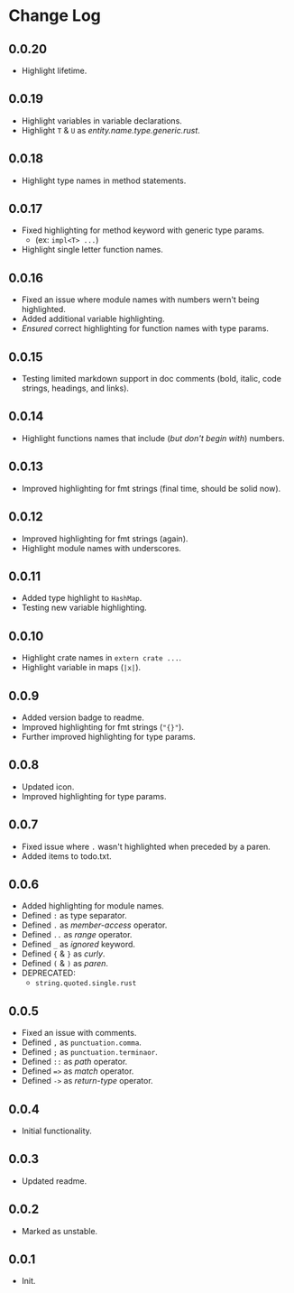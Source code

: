 # Change Log

## 0.0.20
- Highlight lifetime.

## 0.0.19
- Highlight variables in variable declarations.
- Highlight `T` & `U` as *entity.name.type.generic.rust*.

## 0.0.18
- Highlight type names in method statements.

## 0.0.17
- Fixed highlighting for method keyword with generic type params.
  - (ex: `impl<T> ...`)
- Highlight single letter function names.

## 0.0.16
- Fixed an issue where module names with numbers wern't being highlighted.
- Added additional variable highlighting.
- *Ensured* correct highlighting for function names with type params.

## 0.0.15
- Testing limited markdown support in doc comments (bold, italic, code strings, headings, and links).

## 0.0.14
- Highlight functions names that include (*but don't begin with*) numbers.

## 0.0.13
- Improved highlighting for fmt strings (final time, should be solid now).

## 0.0.12
- Improved highlighting for fmt strings (again).
- Highlight module names with underscores.

## 0.0.11
- Added type highlight to `HashMap`.
- Testing new variable highlighting.

## 0.0.10
- Highlight crate names in `extern crate ...`.
- Highlight variable in maps (`|x|`).

## 0.0.9
- Added version badge to readme.
- Improved highlighting for fmt strings (`"{}"`).
- Further improved highlighting for type params.

## 0.0.8
- Updated icon.
- Improved highlighting for type params.

## 0.0.7
- Fixed issue where `.` wasn't highlighted when preceded by a paren.
- Added items to todo.txt.

## 0.0.6
- Added highlighting for module names.
- Defined `:`  as type separator.
- Defined `.`  as *member-access* operator.
- Defined `..`  as *range* operator.
- Defined `_`  as *ignored* keyword.
- Defined `{` & `}` as *curly*.
- Defined `(` & `)` as *paren*.
- DEPRECATED:
  - `string.quoted.single.rust`

## 0.0.5
- Fixed an issue with comments.
- Defined `,` as `punctuation.comma`.
- Defined `;` as `punctuation.terminaor`.
- Defined `::`  as *path* operator.
- Defined `=>` as *match* operator.
- Defined `->` as *return-type* operator.

## 0.0.4
- Initial functionality.

## 0.0.3
- Updated readme.

## 0.0.2
- Marked as unstable.

## 0.0.1
- Init.
